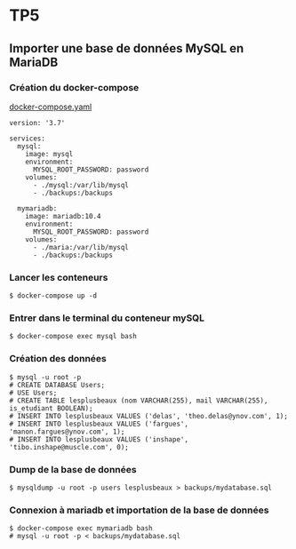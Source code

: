 # TP5

## Importer une base de données MySQL en MariaDB

### Création du docker-compose
[docker-compose.yaml](/docker-compose.yaml)

```
version: '3.7'

services:
  mysql:
    image: mysql
    environment:
      MYSQL_ROOT_PASSWORD: password
    volumes:
      - ./mysql:/var/lib/mysql
      - ./backups:/backups

  mymariadb:
    image: mariadb:10.4
    environment:
      MYSQL_ROOT_PASSWORD: password
    volumes:
      - ./maria:/var/lib/mysql
      - ./backups:/backups
```

### Lancer les conteneurs
`$ docker-compose up -d`

### Entrer dans le terminal du conteneur mySQL
`$ docker-compose exec mysql bash`

### Création des données
```
$ mysql -u root -p
# CREATE DATABASE Users;
# USE Users;
# CREATE TABLE lesplusbeaux (nom VARCHAR(255), mail VARCHAR(255), is_etudiant BOOLEAN);
# INSERT INTO lesplusbeaux VALUES ('delas', 'theo.delas@ynov.com', 1);
# INSERT INTO lesplusbeaux VALUES ('fargues', 'manon.fargues@ynov.com', 1);
# INSERT INTO lesplusbeaux VALUES ('inshape', 'tibo.inshape@muscle.com', 0);
```

### Dump de la base de données
`$ mysqldump -u root -p users lesplusbeaux > backups/mydatabase.sql`

### Connexion à mariadb et importation de la base de données
```
$ docker-compose exec mymariadb bash
# mysql -u root -p < backups/mydatabase.sql
```
